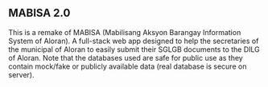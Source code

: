 ## MABISA 2.0

This is a remake of MABISA (Mabilisang Aksyon Barangay Information System of Aloran). A full-stack web app designed to help the secretaries of the municipal of Aloran to easily submit their SGLGB documents to the DILG of Aloran.
Note that the databases used are safe for public use as they contain mock/fake or publicly available data (real database is secure on server).
